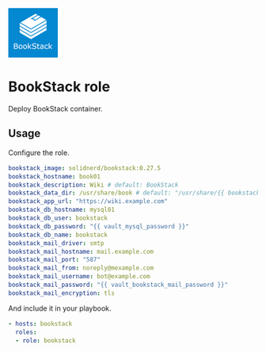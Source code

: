 <img src="/logos/bookstack.png" alt="bookstack logo" width="100" height="100">

# BookStack role

Deploy BookStack container.

## Usage

Configure the role.

```yml
bookstack_image: solidnerd/bookstack:0.27.5
bookstack_hostname: book01
bookstack_description: Wiki # default: BookStack
bookstack_data_dir: /usr/share/book # default: "/usr/share/{{ bookstack_hostname }}"
bookstack_app_url: "https://wiki.example.com"
bookstack_db_hostname: mysql01
bookstack_db_user: bookstack
bookstack_db_password: "{{ vault_mysql_password }}"
bookstack_db_name: bookstack
bookstack_mail_driver: smtp
bookstack_mail_hostname: mail.example.com
bookstack_mail_port: "587"
bookstack_mail_from: noreply@mexample.com
bookstack_mail_username: bot@example.com
bookstack_mail_password: "{{ vault_bookstack_mail_password }}"
bookstack_mail_encryption: tls
```

And include it in your playbook.

```yml
- hosts: bookstack
  roles:
  - role: bookstack
```